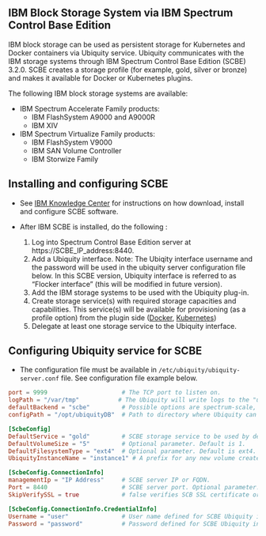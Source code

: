 ## IBM Block Storage System via IBM Spectrum Control Base Edition

IBM block storage can be used as persistent storage for Kubernetes and Docker containers via Ubiquity service.
Ubiquity communicates with the IBM storage systems through IBM Spectrum Control Base Edition (SCBE) 3.2.0. SCBE creates a storage profile (for example, gold, silver or bronze) and makes it available for Docker or Kubernetes plugins.

The following IBM block storage systems are available:
- IBM Spectrum Accelerate Family products:
   - IBM FlashSystem A9000 and A9000R
   - IBM XIV
- IBM Spectrum Virtualize Family products:
   - IBM FlashSystem V9000
   - IBM SAN Volume Controller 
   - IBM Storwize Family
   


## Installing and configuring SCBE

   * See [IBM Knowledge Center](http://www.ibm.com/support/knowledgecenter/STWMS9/landing/IBM_Spectrum_Control_Base_Edition_welcome_page.html) 
 for instructions on how download, install and configure SCBE software.
   * After IBM SCBE is installed, do the following :

       1. Log into Spectrum Control Base Edition server at https://SCBE_IP_address:8440.
       2. Add a Ubiquity interface. Note: The Ubiqity interface username and the password will be used in the ubiquity server configuration file below. In this SCBE version, Ubiquity interface is referred to as “Flocker interface” (this will be modified in future version).
       3. Add the IBM storage systems to be used with the Ubiquity plug-in.
       4. Create storage service(s) with required storage capacities and capabilities. This service(s) will be available for provisioning (as a profile option) from the plugin side ([Docker](https://github.com/IBM/ubiquity-docker-plugin), [Kubernetes](https://github.com/IBM/ubiquity-k8s))
       5. Delegate at least one storage service to the Ubiquity interface.

## Configuring Ubiquity service for SCBE

* The configuration file must be available in `/etc/ubiquity/ubiquity-server.conf` file. See configuration file example below.
```toml
port = 9999                     # The TCP port to listen on.
logPath = "/var/tmp"           # The Ubiquity will write logs to the "ubiquity.log" file in this location. 
defaultBackend = "scbe"         # Possible options are spectrum-scale, spectrum-scale-nfs or scbe.
configPath = "/opt/ubiquityDB"  # Path to directory where Ubiquity can create it's sqlite DB.

[ScbeConfig]
DefaultService = "gold"         # SCBE storage service to be used by default, if not specified by the plugin.
DefaultVolumeSize = "5"         # Optional parameter. Default is 1.
DefaultFilesystemType = "ext4"  # Optional parameter. Default is ext4. Possible values are ext4 or xfs.
UbiquityInstanceName = "instance1" # A prefix for any new volume created on the storage system. Default is none.

[ScbeConfig.ConnectionInfo]
managementIp = "IP Address"     # SCBE server IP or FQDN.
Port = 8440                     # SCBE server port. Optional parameter. Default is 8440.
SkipVerifySSL = true            # false verifies SCB SSL certificate or false ignores the certificate. Default is true.

[ScbeConfig.ConnectionInfo.CredentialInfo]
Username = "user"               # User name defined for SCBE Ubiquity interface.
Password = "password"           # Password defined for SCBE Ubiquity interface.
```
